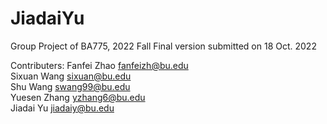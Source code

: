# JiadaiYu
Group Project of BA775, 2022 Fall
Final version submitted on 18 Oct. 2022

Contributers:
Fanfei Zhao	fanfeizh@bu.edu  
Sixuan Wang sixuan@bu.edu  
Shu Wang swang99@bu.edu  
Yuesen Zhang yzhang6@bu.edu  
Jiadai Yu jiadaiy@bu.edu
